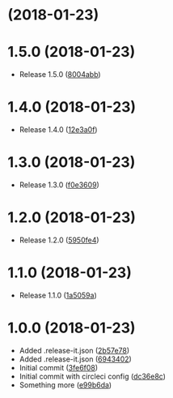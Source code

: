 <a name=""></a>
#  (2018-01-23)




<a name="1.5.0"></a>
# 1.5.0 (2018-01-23)

* Release 1.5.0 ([8004abb](https://github.com/antonbabenko/terracing-test-repo/commit/8004abb))



<a name="1.4.0"></a>
# 1.4.0 (2018-01-23)

* Release 1.4.0 ([12e3a0f](https://github.com/antonbabenko/terracing-test-repo/commit/12e3a0f))



<a name="1.3.0"></a>
# 1.3.0 (2018-01-23)

* Release 1.3.0 ([f0e3609](https://github.com/antonbabenko/terracing-test-repo/commit/f0e3609))



<a name="1.2.0"></a>
# 1.2.0 (2018-01-23)

* Release 1.2.0 ([5950fe4](https://github.com/antonbabenko/terracing-test-repo/commit/5950fe4))



<a name="1.1.0"></a>
# 1.1.0 (2018-01-23)

* Release 1.1.0 ([1a5059a](https://github.com/antonbabenko/terracing-test-repo/commit/1a5059a))



<a name="1.0.0"></a>
# 1.0.0 (2018-01-23)

* Added .release-it.json ([2b57e78](https://github.com/antonbabenko/terracing-test-repo/commit/2b57e78))
* Added .release-it.json ([6943402](https://github.com/antonbabenko/terracing-test-repo/commit/6943402))
* Initial commit ([3fe6f08](https://github.com/antonbabenko/terracing-test-repo/commit/3fe6f08))
* Initial commit with circleci config ([dc36e8c](https://github.com/antonbabenko/terracing-test-repo/commit/dc36e8c))
* Something more ([e99b6da](https://github.com/antonbabenko/terracing-test-repo/commit/e99b6da))




